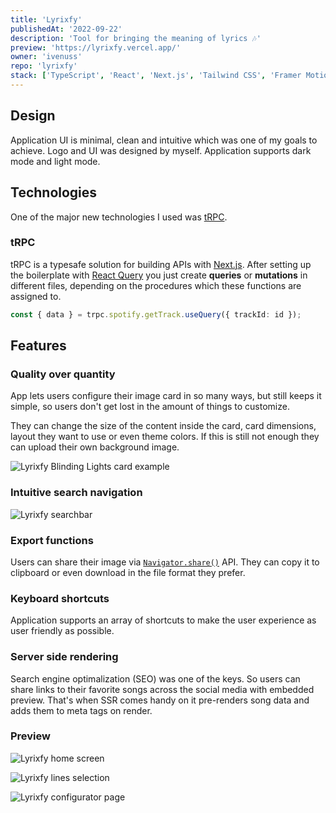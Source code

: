 ```yaml
---
title: 'Lyrixfy'
publishedAt: '2022-09-22'
description: 'Tool for bringing the meaning of lyrics 🎶'
preview: 'https://lyrixfy.vercel.app/'
owner: 'ivenuss'
repo: 'lyrixfy'
stack: ['TypeScript', 'React', 'Next.js', 'Tailwind CSS', 'Framer Motion', 'PWA', 'tRPC']
---
```


## Design

Application UI is minimal, clean and intuitive which was one of my goals to achieve. Logo and UI was designed by myself. Application supports dark mode and light mode.

## Technologies

One of the major new technologies I used was [tRPC](https://trpc.io/).

### tRPC

tRPC is a typesafe solution for building APIs with [Next.js](https://nextjs.org/). After setting up the boilerplate with [React Query](https://tanstack.com/query/) you just create **queries** or **mutations** in different files, depending on the procedures which these functions are assigned to.

```ts
const { data } = trpc.spotify.getTrack.useQuery({ trackId: id });
```

## Features

### Quality over quantity

App lets users configure their image card in so many ways, but still keeps it simple, so users don't get lost in the amount of things to customize.

They can change the size of the content inside the card, card dimensions, layout they want to use or even theme colors. If this is still not enough they can upload their own background image.

![Lyrixfy Blinding Lights card example](/images/projects/lyrixfy/blinding_lights_maybe.png)

### Intuitive search navigation

![Lyrixfy searchbar](/images/projects/lyrixfy/searchbar.png)

### Export functions

Users can share their image via [`Navigator.share()`](https://developer.mozilla.org/en-US/docs/Web/API/Navigator/share) API. They can copy it to clipboard or even download in the file format they prefer.

### Keyboard shortcuts

Application supports an array of shortcuts to make the user experience as user friendly as possible.

### Server side rendering

Search engine optimalization (SEO) was one of the keys. So users can share links to their favorite songs across the social media with embedded preview. That's when SSR comes handy on it pre-renders song data and adds them to meta tags on render.

### Preview

![Lyrixfy home screen](/images/projects/lyrixfy/showcase.png)

![Lyrixfy lines selection](/images/projects/lyrixfy/lines_selection.png)

![Lyrixfy configurator page](/images/projects/lyrixfy/configurator.png)
